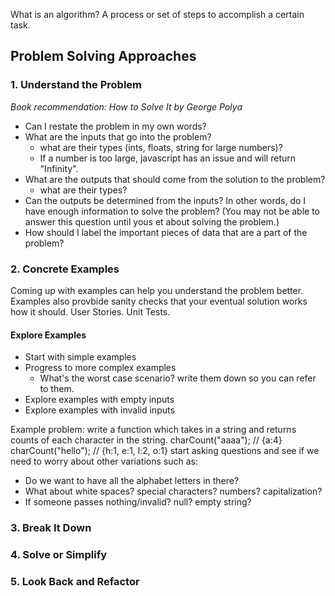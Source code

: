 What is an algorithm?
A process or set of steps to accomplish a certain task.

## Problem Solving Approaches
### 1. Understand the Problem
*Book recommendation: How to Solve It by George Polya*
- Can I restate the problem in my own words?
- What are the inputs that go into the problem?
  - what are their types (ints, floats, string for large numbers)?
  - If a number is too large, javascript has an issue and will return "Infinity".
- What are the outputs that should come from the solution to the problem?
  - what are their types?
- Can the outputs be determined from the inputs? In other words, do I have enough information to solve the problem? (You may not be able to answer this question until yous et about solving the problem.)
- How should I label the important pieces of data that are a part of the problem?

### 2. Concrete Examples
Coming up with examples can help you understand the problem better.
Examples also provbide sanity checks that your eventual solution works how it should.
User Stories. Unit Tests.

#### Explore Examples
- Start with simple examples
- Progress to more complex examples
  - What's the worst case scenario? write them down so you can refer to them.
- Explore examples with empty inputs
- Explore examples with invalid inputs

Example problem: write a function which takes in a string and returns counts of each character in the string.
charCount("aaaa"); // {a:4}
charCount("hello"); // {h:1, e:1, l:2, o:1}
start asking questions and see if we need to worry about other variations such as:
- Do we want to have all the alphabet letters in there?
- What about white spaces? special characters? numbers? capitalization?
- If someone passes nothing/invalid? null? empty string?

### 3. Break It Down

### 4. Solve or Simplify

### 5. Look Back and Refactor